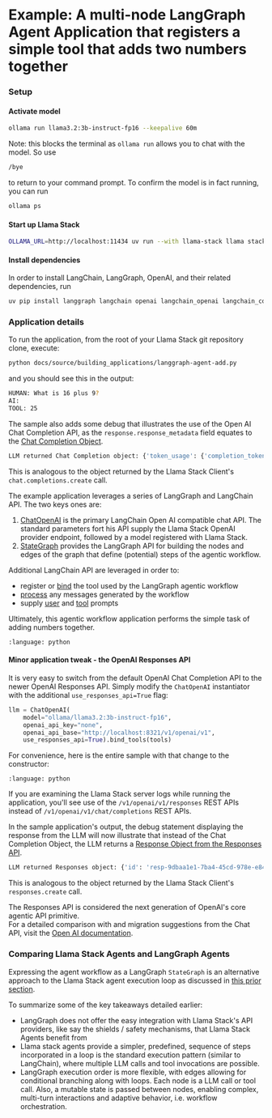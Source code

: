 # Example: A multi-node LangGraph Agent Application that registers a simple tool that adds two numbers together

### Setup

#### Activate model

```bash
ollama run llama3.2:3b-instruct-fp16 --keepalive 60m
```

Note: this blocks the terminal as `ollama run` allows you to chat with the model.  So use

```bash
/bye
```

to return to your command prompt.  To confirm the model is in fact running, you can run

```bash
ollama ps
```

#### Start up Llama Stack

```bash
OLLAMA_URL=http://localhost:11434 uv run --with llama-stack llama stack build --distro starter --image-type venv --run
```

#### Install dependencies

In order to install LangChain, LangGraph, OpenAI, and their related dependencies, run

```bash
uv pip install langgraph langchain openai langchain_openai langchain_community
```

### Application details

To run the application, from the root of your Llama Stack git repository clone, execute:

```bash
python docs/source/building_applications/langgraph-agent-add.py
```

and you should see this in the output:

```bash
HUMAN: What is 16 plus 9?
AI:
TOOL: 25
```

The sample also adds some debug that illustrates the use of the Open AI Chat Completion API, as the `response.response_metadata`
field equates to the [Chat Completion Object](https://platform.openai.com/docs/api-reference/chat/object).

```bash
LLM returned Chat Completion object: {'token_usage': {'completion_tokens': 23, 'prompt_tokens': 169, 'total_tokens': 192, 'completion_tokens_details': None, 'prompt_tokens_details': None}, 'model_name': 'llama3.2:3b-instruct-fp16', 'system_fingerprint': 'fp_ollama', 'id': 'chatcmpl-51307b80-a1a1-4092-b005-21ea9cde29a0', 'service_tier': None, 'finish_reason': 'tool_calls', 'logprobs': None}
```

This is analogous to the object returned by the Llama Stack Client's `chat.completions.create` call.

The example application leverages a series of LangGraph and LangChain API.  The two keys ones are:
1. [ChatOpenAI](https://python.langchain.com/api_reference/openai/chat_models/langchain_openai.chat_models.base.ChatOpenAI.html#chatopenai) is the primary LangChain Open AI compatible chat API.  The standard parameters fort his API supply the Llama Stack OpenAI provider endpoint, followed by a model registered with Llama Stack.
2. [StateGraph](https://langchain-ai.github.io/langgraph/reference/graphs/#langgraph.graph.state.StateGraph) provides the LangGraph API for building the nodes and edges of the graph that define (potential) steps of the agentic workflow.

Additional LangChain API are leveraged in order to:
- register or [bind](https://python.langchain.com/api_reference/openai/chat_models/langchain_openai.chat_models.base.ChatOpenAI.html#langchain_openai.chat_models.base.ChatOpenAI.bind_tools) the tool used by the LangGraph agentic workflow
- [process](https://api.python.langchain.com/en/latest/agents/langchain.agents.format_scratchpad.openai_tools.format_to_openai_tool_messages.html) any messages generated by the workflow
- supply [user](https://python.langchain.com/api_reference/core/messages/langchain_core.messages.human.HumanMessage.html) and [tool](https://python.langchain.com/api_reference/core/messages/langchain_core.messages.tool.ToolMessage.html) prompts

Ultimately, this agentic workflow application performs the simple task of adding numbers together.

```{literalinclude} ./langgraph-agent-add.py
:language: python
```

#### Minor application tweak - the OpenAI Responses API

It is very easy to switch from the default OpenAI Chat Completion API to the newer OpenAI Responses API.  Simply modify
the `ChatOpenAI` instantiator with the additional `use_responses_api=True` flag:

```python
llm = ChatOpenAI(
    model="ollama/llama3.2:3b-instruct-fp16",
    openai_api_key="none",
    openai_api_base="http://localhost:8321/v1/openai/v1",
    use_responses_api=True).bind_tools(tools)
```

For convenience, here is the entire sample with that change to the constructor:

```{literalinclude} ./langgraph-agent-add-via-responses.py
:language: python
```

If you are examining the Llama Stack server logs while running the application, you'll see use of the `/v1/openai/v1/responses` REST APIs instead of `/v1/openai/v1/chat/completions` REST APIs.

In the sample application's output, the debug statement displaying the response from the LLM will now illustrate that instead of the Chat Completion Object,
the LLM returns a [Response Object from the Responses API](https://platform.openai.com/docs/api-reference/responses/object).

```bash
LLM returned Responses object: {'id': 'resp-9dbaa1e1-7ba4-45cd-978e-e84448aee278', 'created_at': 1756140326.0, 'model': 'ollama/llama3.2:3b-instruct-fp16', 'object': 'response', 'status': 'completed', 'model_name': 'ollama/llama3.2:3b-instruct-fp16'}
```

This is analogous to the object returned by the Llama Stack Client's `responses.create` call.

The Responses API is considered the next generation of OpenAI's core agentic API primitive.  
For a detailed comparison with and migration suggestions from the Chat API, visit the [Open AI documentation](https://platform.openai.com/docs/guides/migrate-to-responses).

### Comparing Llama Stack Agents and LangGraph Agents

Expressing the agent workflow as a LangGraph `StateGraph` is an alternative approach to the Llama Stack agent execution
loop as discussed in [this prior section](../agent_execution_loop.md).

To summarize some of the key takeaways detailed earlier:
- LangGraph does not offer the easy integration with Llama Stack's API providers, like say the shields / safety mechanisms, that Llama Stack Agents benefit from
- Llama stack agents provide a simpler, predefined, sequence of steps incorporated in a loop is the standard execution pattern (similar to LangChain), where multiple LLM calls
and tool invocations are possible.
- LangGraph execution order is more flexible, with edges allowing for conditional branching along with loops. Each node is a LLM call
or tool call.  Also, a mutable state is passed between nodes, enabling complex, multi-turn interactions and adaptive behavior, i.e. workflow orchestration.